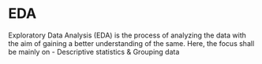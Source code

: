 # EDA

Exploratory Data Analysis (EDA) is the process of analyzing the data with the aim of gaining a better understanding of the same.
Here, the focus shall be mainly on -
  Descriptive statistics &
  Grouping data 
